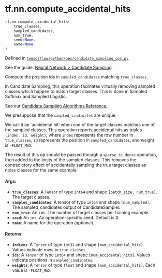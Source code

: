 <div itemscope itemtype="http://developers.google.com/ReferenceObject">
<meta itemprop="name" content="tf.nn.compute_accidental_hits" />
</div>

# tf.nn.compute_accidental_hits

``` python
tf.nn.compute_accidental_hits(
    true_classes,
    sampled_candidates,
    num_true,
    seed=None,
    name=None
)
```



Defined in [`tensorflow/python/ops/candidate_sampling_ops.py`](https://www.tensorflow.org/code/tensorflow/python/ops/candidate_sampling_ops.py).

See the guide: [Neural Network > Candidate Sampling](../../../../api_guides/python/nn.md#Candidate_Sampling)

Compute the position ids in `sampled_candidates` matching `true_classes`.

In Candidate Sampling, this operation facilitates virtually removing
sampled classes which happen to match target classes.  This is done
in Sampled Softmax and Sampled Logistic.

See our [Candidate Sampling Algorithms
Reference](http://www.tensorflow.org/extras/candidate_sampling.pdf).

We presuppose that the `sampled_candidates` are unique.

We call it an 'accidental hit' when one of the target classes
matches one of the sampled classes.  This operation reports
accidental hits as triples `(index, id, weight)`, where `index`
represents the row number in `true_classes`, `id` represents the
position in `sampled_candidates`, and weight is `-FLOAT_MAX`.

The result of this op should be passed through a `sparse_to_dense`
operation, then added to the logits of the sampled classes. This
removes the contradictory effect of accidentally sampling the true
target classes as noise classes for the same example.

#### Args:

* <b>`true_classes`</b>: A `Tensor` of type `int64` and shape `[batch_size,
    num_true]`. The target classes.
* <b>`sampled_candidates`</b>: A tensor of type `int64` and shape `[num_sampled]`.
    The sampled_candidates output of CandidateSampler.
* <b>`num_true`</b>: An `int`.  The number of target classes per training example.
* <b>`seed`</b>: An `int`. An operation-specific seed. Default is 0.
* <b>`name`</b>: A name for the operation (optional).


#### Returns:

* <b>`indices`</b>: A `Tensor` of type `int32` and shape `[num_accidental_hits]`.
    Values indicate rows in `true_classes`.
* <b>`ids`</b>: A `Tensor` of type `int64` and shape `[num_accidental_hits]`.
    Values indicate positions in `sampled_candidates`.
* <b>`weights`</b>: A `Tensor` of type `float` and shape `[num_accidental_hits]`.
    Each value is `-FLOAT_MAX`.